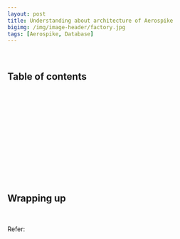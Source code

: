 ```yaml
---
layout: post
title: Understanding about architecture of Aerospike
bigimg: /img/image-header/factory.jpg
tags: [Aerospike, Database]
---
```




<br>

## Table of contents





<br>

## 






<br>

## 





<br>

## 





<br>

## 






<br>

## Wrapping up






<br>

Refer:

[]()
